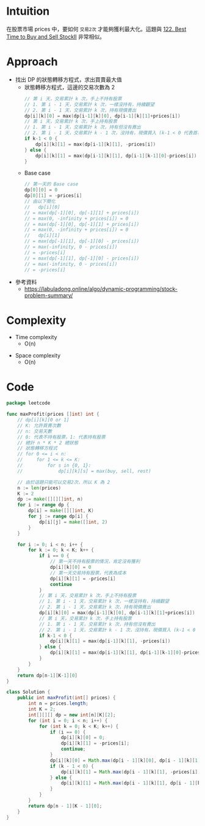 # Intuition

在股票市場 prices 中，要如何 `交易2次` 才能夠獲利最大化。這題與 [122. Best Time to Buy and Sell StockII](https://leetcode.com/problems/best-time-to-buy-and-sell-stock-II/description/) 非常相似。
<!-- Describe your first thoughts on how to solve this problem. -->

# Approach

- 找出 DP 的狀態轉移方程式，求出買賣最大值
    - 狀態轉移方程式，這邊的交易次數為 2
      ```go
      // 第 i 天，交易累計 k 次，手上不持有股票
      // 1. 第 i - 1 天，交易累計 k 次，一樣沒持有，持續觀望
      // 2. 第 i - 1 天，交易累計 k 次，持有現價賣出
      dp[i][k][0] = max(dp[i-1][k][0], dp[i-1][k][1]+prices[i])
      // 第 i 天，交易累計 k 次，手上持有股票
      // 1. 第 i - 1 天，交易累計 k 次，持有但沒有賣出
      // 2. 第 i - 1 天，交易累計 k - 1 次，沒持有，現價買入 (k-1 < 0 代表首次交易，不用抓前值)
      if k-1 < 0 {
          dp[i][k][1] = max(dp[i-1][k][1], -prices[i])
      } else {
          dp[i][k][1] = max(dp[i-1][k][1], dp[i-1][k-1][0]-prices[i])
      }
      ```
    - Base case
      ```go
      // 第一天的 Base case
      dp[0][0] = 0
      dp[0][1] = -prices[i]
      // 由以下簡化
      //   dp[i][0] 
      // = max(dp[-1][0], dp[-1][1] + prices[i])
      // = max(0, -infinity + prices[i]) = 0
      // = max(dp[-1][0], dp[-1][1] + prices[i])
      // = max(0, -infinity + prices[i]) = 0
      //   dp[i][1] 
      // = max(dp[-1][1], dp[-1][0] - prices[i])
      // = max(-infinity, 0 - prices[i]) 
      // = -prices[i]
      // = max(dp[-1][1], dp[-1][0] - prices[i])
      // = max(-infinity, 0 - prices[i]) 
      // = -prices[i]
      ```
- 參考資料
    - https://labuladong.online/algo/dynamic-programming/stock-problem-summary/

<!-- Describe your approach to solving the problem. -->

# Complexity

- Time complexity
    - O(n)

<!-- Add your time complexity here, e.g. $$O(n)$$ -->

- Space complexity
    - O(n)

<!-- Add your space complexity here, e.g. $$O(n)$$ -->

# Code

```go
package leetcode

func maxProfit(prices []int) int {
	// dp[i][k][0 or 1]
	// K: 允許買賣次數
	// n: 交易天數
	// 0: 代表不持有股票，1: 代表持有股票
	// 總計 n * K * 2 總狀態
	// 狀態轉移方程式
	// for 0 <= i < n:
	//     for 1 <= k <= K:
	//         for s in {0, 1}:
	//             dp[i][k][s] = max(buy, sell, rest)

	// 由於這題只能可以交易2次，所以 K 為 2
	n := len(prices)
	K := 2
	dp := make([][][]int, n)
	for i := range dp {
		dp[i] = make([][]int, K)
		for j := range dp[i] {
			dp[i][j] = make([]int, 2)
		}
	}

	for i := 0; i < n; i++ {
		for k := 0; k < K; k++ {
			if i == 0 {
				// 第一天不持有股票的情況，肯定沒有獲利
				dp[i][k][0] = 0
				// 第一天交易持有股票，代表為成本
				dp[i][k][1] = -prices[i]
				continue
			}
			// 第 i 天，交易累計 k 次，手上不持有股票
			// 1. 第 i - 1 天，交易累計 k 次，一樣沒持有，持續觀望
			// 2. 第 i - 1 天，交易累計 k 次，持有現價賣出
			dp[i][k][0] = max(dp[i-1][k][0], dp[i-1][k][1]+prices[i])
			// 第 i 天，交易累計 k 次，手上持有股票
			// 1. 第 i - 1 天，交易累計 k 次，持有但沒有賣出
			// 2. 第 i - 1 天，交易累計 k - 1 次，沒持有，現價買入 (k-1 < 0 代表首次交易，不用抓前值)
			if k-1 < 0 {
				dp[i][k][1] = max(dp[i-1][k][1], -prices[i])
			} else {
				dp[i][k][1] = max(dp[i-1][k][1], dp[i-1][k-1][0]-prices[i])
			}
		}
	}
	return dp[n-1][K-1][0]
}
```

```java
class Solution {
    public int maxProfit(int[] prices) {
        int n = prices.length;
        int K = 2;
        int[][][] dp = new int[n][K][2];
        for (int i = 0; i < n; i++) {
            for (int k = 0; k < K; k++) {
                if (i == 0) {
                    dp[i][k][0] = 0;
                    dp[i][k][1] = -prices[i];
                    continue;
                }
                dp[i][k][0] = Math.max(dp[i - 1][k][0], dp[i - 1][k][1] + prices[i]);
                if (k - 1 < 0) {
                    dp[i][k][1] = Math.max(dp[i - 1][k][1], -prices[i]);
                } else {
                    dp[i][k][1] = Math.max(dp[i - 1][k][1], dp[i - 1][k - 1][0] - prices[i]);
                }
            }
        }
        return dp[n - 1][K - 1][0];
    }
}
```